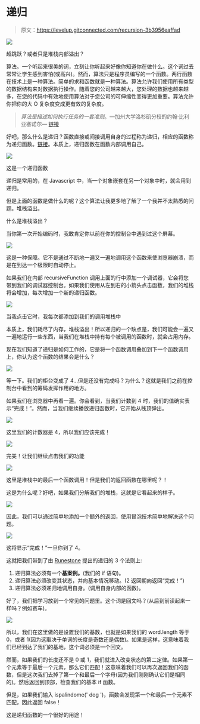 # 递归

> 原文：<https://levelup.gitconnected.com/recursion-3b3956eaffad>

![](img/65f48914006f25d1544025732d3ebe65.png)

超跳跃？或者只是堆栈内部溢出？

算法。一个听起来很美的词，立刻让你听起来好像你知道你在做什么。这个词过去常常让学生感到害怕(或高兴)。然而，算法只是程序员编写的一个函数。两行函数在技术上是一种算法。简单的求和函数就是一种算法。算法允许我们使用所有类型的数据结构来对数据执行操作。随着您的公司越来越大，您处理的数据也越来越多，在您的代码中有效地使用算法对于您公司的可伸缩性变得更加重要。算法允许你把你的大 O 复杂度变成更有效的复杂度。

> *算法是描述如何执行任务的一套准则*。—加州大学洛杉矶分校的约翰·比利亚塞诺尔— [链接](https://slate.com/technology/2016/02/whats-the-deal-with-algorithms.html)

好吧，那么什么是递归？函数直接或间接调用自身的过程称为递归，相应的函数称为递归函数。[链接](https://www.geeksforgeeks.org/recursion/)。本质上，递归函数在函数内部调用自己。

![](img/7d3a4633ac4213392c66f4fbd510b4a2.png)

这是一个递归函数

递归是常用的，在 Javascript 中，当一个对象嵌套在另一个对象中时，就会用到递归。

但是上面的函数是做什么的呢？这个算法让我更多地了解了一个我并不太熟悉的问题。堆栈溢出。

什么是堆栈溢出？

当你第一次开始编码时，我敢肯定你以前在你的控制台中遇到过这个屏幕。

![](img/04c5f24c220942ea4806262f7eccdc49.png)

这是一种保障。它不是通过不断地一遍又一遍地调用这个函数来使浏览器崩溃，而是在到达一个极限时自动停止。

如果我们在内部 recursiveFunction 调用上面的行中添加一个调试器，它会将您带到我们的调试器控制台。如果我们使用从左到右的小箭头点击函数，我们的堆栈将会增加，每次增加一个新的递归函数。

![](img/ffd42f25cef77868e49e2f7aefa569f4.png)

当我点击它时，我每次都添加到我们的调用堆栈中

本质上，我们耗尽了内存，堆栈溢出！所以递归的一个缺点是，我们可能会一遍又一遍地运行一些东西，当我们在堆栈中持有每个被调用的函数时，就会占用内存。

现在我们知道了递归是如何工作的，它是将一个函数调用叠加到下一个函数调用上，你认为这个函数的结果会是什么？

![](img/f4a811ce3a69ab855b887c8b80b113f5.png)

等一下。我们的柜台变成了 4…但是还没有完成吗？为什么？这就是我们之前在控制台中看到的筹码发挥作用的地方。

如果我们在浏览器中再看一遍。你会看到，当我们计数到 4 时，我们的值确实表示“完成！”。然而，当我们继续播放递归函数时，它开始从栈顶弹出。

![](img/1491670816692f9873dd444cc90252ca.png)

这里我们的计数器是 4，所以我们应该完成！

![](img/0d86e7986752f51bc3943551a28f436d.png)

完美！让我们继续点击我们的功能

![](img/49d402b48571dee3ca0369fc737eb188.png)

这里是堆栈中的最后一个函数调用！但是我们的返回函数在哪里呢？！

这是为什么呢？好吧，如果我们分解我们的堆栈，这就是它看起来的样子。

![](img/1ce397f363e4b844f99bc610351b0677.png)

因此，我们可以通过简单地添加一个额外的返回，使用冒泡技术简单地解决这个问题。

![](img/4712a2ac46c2df50a38acb6a866ab9d2.png)

这将显示“完成！”一旦你到了 4。

这就把我们带到了由 [Runestone](https://runestone.academy/runestone/books/published/pythonds/Recursion/TheThreeLawsofRecursion.html) 提出的递归的 3 个法则上:

1.  递归算法必须有一个**基案例。**(我们的 if 语句)。
2.  递归算法必须改变其状态，并向基本情况移动。(2 返回朝向返回“完成！”)
3.  递归算法必须递归地调用自身。(调用自身内部的函数)。

好了，我们把学习放到一个常见的问题里。这个词是回文吗？(从后到前读起来一样吗？例如赛车)。

![](img/3e2622b83a28df1416ec297ad844a13c.png)

所以，我们在这里做的是设置我们的基数，也就是如果我们的 word.length 等于 0，或者 1(因为这取决于单词的长度是奇数还是偶数)。如果是这样，这意味着我们已经到达了我们的基地，这个词必须是一个回文。

然而，如果我们的长度还不是 0 或 1，我们就进入改变状态的第二定律。如果第一个元素等于最后一个元素，那么它们匹配！这意味着我们可以再次返回我们的函数，但是这次我们去掉了第一个和最后一个字母(因为我们刚刚确认它们是相同的)。然后返回到顶部，检查我们的基本 if 函数。

但是，如果我们输入 ispalindome(' dog ')，函数会发现第一个和最后一个元素不匹配，因此返回 false！

这是递归函数的一个很好的用途！
